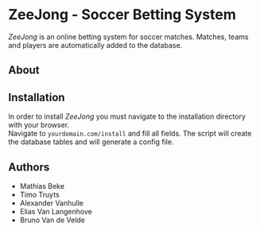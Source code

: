 ZeeJong - Soccer Betting System
===============================

*ZeeJong* is an online betting system for soccer matches.
Matches, teams and players are automatically added to the database.

About
-----



Installation
------------

In order to install *ZeeJong* you must navigate to the installation
directory with your browser.  
Navigate to `yourdomain.com/install` and fill all fields. The script
will create the database tables and will generate a config file.


Authors
-------

- Mathias Beke
- Timo Truyts
- Alexander Vanhulle
- Elias Van Langenhove
- Bruno Van de Velde